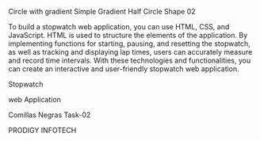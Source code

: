 Circle with gradient
Simple Gradient Half Circle Shape
02

To build a stopwatch web application, you can use HTML, CSS, and JavaScript. HTML is used to structure the elements of the application. By implementing functions for starting, pausing, and resetting the stopwatch, as well as tracking and displaying lap times, users can accurately measure and record time intervals. With these technologies and functionalities, you can create an interactive and user-friendly stopwatch web application.





Stopwatch

web Application

Comillas Negras
Task-02

PRODIGY INFOTECH

